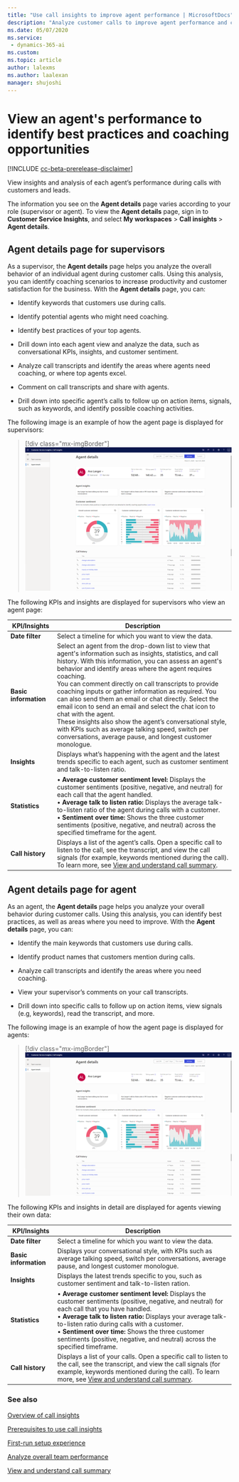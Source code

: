 ```yaml
---
title: "Use call insights to improve agent performance | MicrosoftDocs"
description: "Analyze customer calls to improve agent performance and customer satisfaction"
ms.date: 05/07/2020
ms.service: 
 - dynamics-365-ai
ms.custom: 
ms.topic: article
author: lalexms
ms.author: laalexan
manager: shujoshi 
---
```


# View an agent's performance to identify best practices and coaching opportunities 

[!INCLUDE [cc-beta-prerelease-disclaimer](../includes/cc-beta-prerelease-disclaimer.md)]

View insights and analysis of each agent’s performance during calls with customers and leads. 

The information you see on the **Agent details** page varies according to your role (supervisor or agent). To view the **Agent details** page, sign in to **Customer Service Insights**, and select **My workspaces** > **Call insights** > **Agent details**.

## Agent details page for supervisors

As a supervisor, the **Agent details** page helps you analyze the overall behavior of an individual agent during customer calls. Using this analysis, you can identify coaching scenarios to increase productivity and customer satisfaction for the business. With the **Agent details** page, you can:

- Identify keywords that customers use during calls.

- Identify potential agents who might need coaching.

- Identify best practices of your top agents.

- Drill down into each agent view and analyze the data, such as conversational KPIs, insights, and customer sentiment.

- Analyze call transcripts and identify the areas where agents need coaching, or where top agents excel.

- Comment on call transcripts and share with agents.

- Drill down into specific agent’s calls to follow up on action items, signals, such as keywords, and identify possible coaching activities.

The following image is an example of how the agent page is displayed for supervisors:

> [!div class="mx-imgBorder"]
> ![Call insights agent details view for supervisors](media/ci-app-agent-details-supervisor.png "Call insights agent details view for supervisors")

The following KPIs and insights are displayed for supervisors who view an agent page:

|KPI/Insights|Description|
|------------|-----------|
|**Date filter**|Select a timeline for which you want to view the data.|
|**Basic information**|Select an agent from the drop-down list to view that agent's information such as insights, statistics, and call history. With this information, you can assess an agent's behavior and identify areas where the agent requires coaching.<br>You can comment directly on call transcripts to provide coaching inputs or gather information as required. You can also send them an email or chat directly. Select the email icon to send an email and select the chat icon to chat with the agent.<br>These insights also show the agent’s conversational style, with KPIs such as average talking speed, switch per conversations, average pause, and longest customer monologue.|
|**Insights**|Displays what’s happening with the agent and the latest trends specific to each agent, such as customer sentiment and talk-to-listen ratio.|
|**Statistics** |•	**Average customer sentiment level:** Displays the customer sentiments (positive, negative, and neutral) for each call that the agent handled.<br>•	**Average talk to listen ratio:** Displays the average talk-to-listen ratio of the agent during calls with a customer.<br>•  **Sentiment over time:** Shows the three customer sentiments (positive, negative, and neutral) across the specified timeframe for the agent.|
|**Call history**|Displays a list of the agent’s calls. Open a specific call to listen to the call, see the transcript, and view the call signals (for example, keywords mentioned during the call). To learn more, see [View and understand call summary](ci-view-understand-call-summary.md).|

## Agent details page for agent

As an agent, the **Agent details** page helps you analyze your overall behavior during customer calls. Using this analysis, you can identify best practices, as well as areas where you need to improve. With the **Agent details** page, you can:

-	Identify the main keywords that customers use during calls.

-	Identify product names that customers mention during calls.

-	Analyze call transcripts and identify the areas where you need coaching.

-	View your supervisor’s comments on your call transcripts.

-	Drill down into specific calls to follow up on action items, view signals (e.g, keywords), read the transcript, and more.

The following image is an example of how the agent page is displayed for agents:

> [!div class="mx-imgBorder"]
> ![Call insights agent details view for sellers](media/ci-app-agent-details-agent.png "Call insights agent details view for agents")

The following KPIs and insights in detail are displayed for agents viewing their own data:

|KPI/Insights|Description|
|------------|-----------|
|**Date filter**|Select a timeline for which you want to view the data.|
|**Basic information**|Displays your conversational style, with KPIs such as average talking speed, switch per conversations, average pause, and longest customer monologue.|
|**Insights**|Displays the latest trends specific to you, such as customer sentiment and talk-to-listen ration.|
|**Statistics** |•	**Average customer sentiment level:** Displays the customer sentiments (positive, negative, and neutral) for each call that you have handled.<br>•	**Average talk to listen ratio:** Displays your average talk-to-listen ratio during calls with a customer.<br>•  **Sentiment over time:** Shows the three customer sentiments (positive, negative, and neutral) across the specified timeframe.|
|**Call history**|Displays a list of your calls. Open a specific call to listen to the call, see the transcript, and view the call signals (for example, keywords mentioned during the call). To learn more, see [View and understand call summary](ci-view-understand-call-summary.md).|

### See also

[Overview of call insights](ci-overview.md)

[Prerequisites to use call insights](ci-admin-prereqs.md)

[First-run setup experience](ci-admin-fre-setup.md)

[Analyze overall team performance](ci-team-overview.md)

[View and understand call summary](ci-view-understand-call-summary.md)
